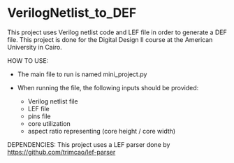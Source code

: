 # VerilogNetlist_to_DEF
This project uses Verilog netlist code and LEF file in order to generate a DEF file. This project is done for the Digital Design II course at the American University in Cairo.

HOW TO USE:
- The main file to run is named mini_project.py

- When running the file, the following inputs should be provided:
	- Verilog netlist file
	- LEF file
	- pins file
	- core utilization
	- aspect ratio representing (core height / core width)

DEPENDENCIES:
This project uses a LEF parser done by https://github.com/trimcao/lef-parser
